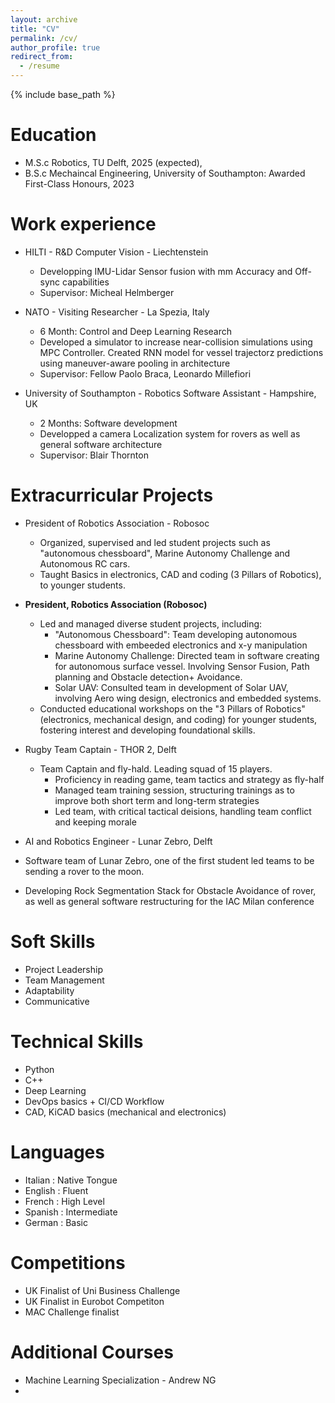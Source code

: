 ```yaml
---
layout: archive
title: "CV"
permalink: /cv/
author_profile: true
redirect_from:
  - /resume
---
```


{% include base_path %}

Education
======

* M.S.c Robotics, TU Delft, 2025 (expected), 
* B.S.c Mechaincal Engineering, University of Southampton: Awarded First-Class Honours, 2023

Work experience
======
* HILTI - R&D Computer Vision - Liechtenstein
  * Developping IMU-Lidar Sensor fusion with mm Accuracy and Off-sync capabilities
  * Supervisor: Micheal Helmberger


* NATO - Visiting Researcher - La Spezia, Italy
  * 6 Month: Control and Deep Learning Research
  * Developed a simulator to increase near-collision simulations using MPC Controller. Created RNN model for vessel trajectorz predictions using maneuver-aware pooling in architecture
  * Supervisor: Fellow Paolo Braca, Leonardo Millefiori

* University of Southampton - Robotics Software Assistant - Hampshire, UK
  * 2 Months: Software development
  * Developped a camera Localization system for rovers as well as general software architecture
  * Supervisor: Blair Thornton
  
Extracurricular Projects
======
* President of Robotics Association - Robosoc
  * Organized, supervised and led student projects such as "autonomous chessboard", Marine Autonomy Challenge and Autonomous RC cars. 
  * Taught Basics in electronics, CAD and coding (3 Pillars of Robotics), to younger students.


* **President, Robotics Association (Robosoc)**
    * Led and managed diverse student projects, including:
        * "Autonomous Chessboard": Team developing autonomous chessboard with embeeded electronics and x-y manipulation
        * Marine Autonomy Challenge: Directed team in software creating for autonomous surface vessel. Involving Sensor Fusion, Path planning and Obstacle detection+ Avoidance.
        * Solar UAV: Consulted team in development of Solar UAV, involving Aero wing design, electronics and embedded systems.
    * Conducted educational workshops on the "3 Pillars of Robotics" (electronics, mechanical design, and coding) for younger students, fostering interest and developing foundational skills.



* Rugby Team Captain - THOR 2, Delft
  * Team Captain and fly-hald. Leading squad of 15 players. 
    * Proficiency in reading game, team tactics and strategy as fly-half
    * Managed team training session, structuring trainings as to improve both short term and long-term strategies
    * Led team, with critical tactical deisions, handling team conflict and keeping morale

* AI and Robotics Engineer - Lunar Zebro, Delft
 * Software team of Lunar Zebro, one of the first student led teams to be sending a rover to the moon.
 * Developing Rock Segmentation Stack for Obstacle Avoidance of rover, as well as general software restructuring for the IAC Milan conference


Soft Skills
======
* Project Leadership
* Team Management
* Adaptability
* Communicative

Technical Skills
======
* Python
* C++
* Deep Learning
* DevOps basics + CI/CD Workflow
* CAD, KiCAD basics (mechanical and electronics)

  
Languages
======
* Italian : Native Tongue
* English : Fluent
* French : High Level
* Spanish : Intermediate
* German : Basic

Competitions
======
* UK Finalist of Uni Business Challenge
* UK Finalist in Eurobot Competiton
* MAC Challenge finalist


Additional Courses
======
* Machine Learning Specialization - Andrew NG
* 